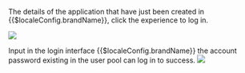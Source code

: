 <IntegrationDetailCard :title="`Experience login`">

The details of the application that have just been created in {{$localeConfig.brandName}}, click the experience to log in.

![](~@imagesZhCn/integration/baidu-cloud-role-iam/3-1.png)

Input in the login interface {{$localeConfig.brandName}} the account password existing in the user pool can log in to success.
![](~@imagesZhCn/integration/baidu-cloud-role-iam/3-2.png)

</IntegrationDetailCard>
